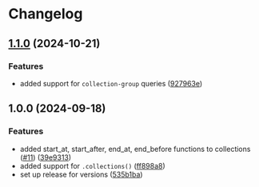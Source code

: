 # Changelog

## [1.1.0](https://github.com/CroudTech/dst-python-mock-firestore/compare/v1.0.0...v1.1.0) (2024-10-21)


### Features

* added support for `collection-group` queries ([927963e](https://github.com/CroudTech/dst-python-mock-firestore/commit/927963efde9aa95b9b6a4acadeaf72e15b95f63e))

## 1.0.0 (2024-09-18)


### Features

* added start_at, start_after, end_at, end_before functions to collections ([#11](https://github.com/CroudTech/dst-python-mock-firestore/issues/11)) ([39e9313](https://github.com/CroudTech/dst-python-mock-firestore/commit/39e9313c8d6d5711022a0c40f2f0e3d1556dc020))
* added support for `.collections()` ([ff898a8](https://github.com/CroudTech/dst-python-mock-firestore/commit/ff898a8876ac286ec477a7f2c1042bf96b6ea1b1))
* set up release for versions ([535b1ba](https://github.com/CroudTech/dst-python-mock-firestore/commit/535b1ba31019f85890f0c548ccbb62ed4bfa729a))
